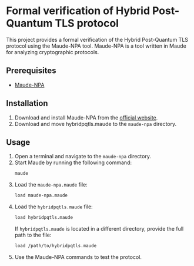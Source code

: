 # Formal verification of Hybrid Post-Quantum TLS protocol

This project provides a formal verification of the Hybrid Post-Quantum TLS protocol using the Maude-NPA tool. Maude-NPA is a tool written in Maude for analyzing cryptographic protocols.

## Prerequisites

- [Maude-NPA](https://maude.cs.illinois.edu/w/index.php/Maude_Tools:_Maude-NPA#Downloads)

## Installation

1. Download and install Maude-NPA from the [official website](https://maude.cs.illinois.edu/w/index.php/Maude_Tools:_Maude-NPA#Downloads).
2. Download and move hybridpqtls.maude to the `maude-npa` directory.

## Usage

1. Open a terminal and navigate to the `maude-npa` directory.
2. Start Maude by running the following command:
    ```sh
    maude
    ```
3. Load the `maude-npa.maude` file:
    ```sh
    load maude-npa.maude
    ```
4. Load the `hybridpqtls.maude` file:
    ```sh
    load hybridpqtls.maude
    ```
    If `hybridpqtls.maude` is located in a different directory, provide the full path to the file:
    ```sh
    load /path/to/hybridpqtls.maude
    ```
5. Use the Maude-NPA commands to test the protocol.
